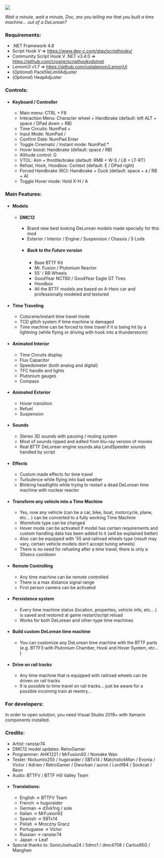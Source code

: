 ![](https://i.imgur.com/t4Qkym1.png)

*Wait a minute, wait a minute, Doc, are you telling me that you built a time machine... out of a DeLorean?*

### Requirements:
- .NET Framework 4.8
- Script Hook V => https://www.dev-c.com/gtav/scripthookv/
- Community Script Hook V .NET v3.4.0 => https://github.com/crosire/scripthookvdotnet
- LemonUI v1.7 => https://github.com/justalemon/LemonUI
- (*Optional*)  PackfileLimitAdjuster
- (*Optional*)  HeapAdjuster

### Controls:
- #### Keyboard / Controller
  - Main menu: CTRL + F8
  - Interaction Menu: Character wheel + Handbrake (default: left ALT + space / DPad down + RB)
  - Time Circuits: NumPad +
  - Input Mode: NumPad /
  - Confirm Date: NumPad Enter
  - Toggle Cinematic / Instant mode: NumPad *
  - Hover boost: Handbrake (default: space / RB)
  - Altitude control: G
  - VTOL: Aim + throttle/brake (default: RMB + W-S / LB + LT-RT)
  - Refuel, Hook, Hoodbox: Context (default: E / DPad right)
  - Forced Handbrake (RC): Handbrake + Duck (default: space + a / RB + A)
  - Toggle Hover mode: Hold X-H / A

### Main Features:
- #### Models
  - #### DMC12
    - Brand new best looking DeLorean models made specially for this mod
    - Exterior / Interior / Engine / Suspension / Chassis / 5 Lods
    - ##### Back to the Future version   
      - Base BTTF Kit
      - Mr. Fusion / Plutonium Reactor
      - 55' / RR Wheels
      - GoodYear NCT60 / GoodYear Eagle GT Tires
      - Hoodbox
      - All the BTTF models are based on A-Hero car and professionally modeled and textured
- #### Time Traveling
  - Cutscene/instant time travel mode
  - TCD glitch system if time machine is damaged
  - Time machine can be forced to time travel if it is being hit by a lightning (while flying or driving with hook into a thunderstorm)
- #### Animated Interior
  - Time Circuits display
  - Flux Capacitor
  - Speedometer (both analog and digital)
  - TFC handle and lights
  - Plutonium gauges
  - Compass
- #### Animated Exterior
  - Hover transition
  - Refuel
  - Suspension
- #### Sounds
  - Stereo 3D sounds with pausing / muting system
  - Most of sounds ripped and edited from blu-ray version of movies
  - Real BTTF DeLorean engine sounds aka LandSpeeder sounds handled by script
- #### Effects
  - Custom made effects for time travel
  - Turbulence while flying into bad weather
  - Blinking headlights while trying to restart a dead DeLorean time machine with nuclear reactor
- #### Transform any vehicle into a Time Machine
  - Yes, now any vehicle (can be a car, bike, boat, motorcycle, plane, etc... ) can be converted to a fully working Time Machine
  - Wormhole type can be changed
  - Hover mode can be activated if model has certain requirements and custom handling data has been added to it (will be explained better)
  - Also can be equipped with '55 and railroad wheels type (result may vary, certain vehicle models don't accept tuning wheels)
  - There is no need for refueling after a time travel, there is only a 30secs cooldown
- #### Remote Controlling
  - Any time machine can be remote controlled
  - There is a max distance signal range
  - First person camera can be activated
- #### Persistence system
  - Every time machine status (location, properties, vehicle info, etc... ) is saved and restored at game restart/script reload
  - Works for both DeLorean and other-type time machines
- #### Build custom DeLorean time machine
  - You can customize any DeLorean time machine with the BTTF parts (e.g. BTTF3 with Plutonium Chamber, Hook and Hover System, etc... )
- #### Drive on rail tracks
  - Any time machine that is equipped with railroad wheels can be driven on rail tracks
  - It is possible to time travel on rail tracks... just be aware for a possible incoming train at reentry...

### For developers:
In order to open solution, you need Visual Studio 2019+ with Xamarin components installed.

### Credits:
- Artist: ranstar74
- DMC12 model updates: RetroGamer
- Programmer: AHK1221 / MrFusion92 / Nomake Wan
- Tester: Nickumto255 / hugoraider / SBTx14 / MatchstickMan / Evonia / Victor / Adrien / RetroGamer / Dwurban / auron / Lordf84 / Sockcat / Reon
- Audio: BTTFV / BTTF Hill Valley Team
- #### Translations:
  - English -> BTTFV Team
  - French -> hugoraider
  - German -> d3vk1ng / sole
  - Italian -> MrFusion92
  - Spanish -> SBTx14
  - Polish -> Mroczny Gracz
  - Portuguese -> Victor
  - Russian -> ranstar74
  - Japan -> Leaf
- Special thanks to: SonicJoshua24 / 5dmc1 / dmc4708 / Carlos85G / Manghen
